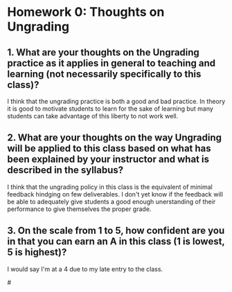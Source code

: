 # Homework 0: Thoughts on Ungrading

## 1. What are your thoughts on the Ungrading practice as it applies in general to teaching and learning (not necessarily specifically to this class)?

I think that the ungrading practice is both a good and bad practice. In theory it is good to motivate students to learn for the sake of learning but many students can take advantage of this liberty to not work well.

## 2. What are your thoughts on the way Ungrading will be applied to this class based on what has been explained by your instructor and what is described in the syllabus?

I think that the ungrading policy in this class is the equivalent of minimal feedback hindging on few deliverables. I don't yet know if the feedback will be able to adequately give students a good enough unerstanding of their performance to give themselves the proper grade. 

## 3. On the scale from 1 to 5, how confident are you in that you can earn an A in this class (1 is lowest, 5 is highest)?

I would say I'm at a 4 due to my late entry to the class. 

\#
